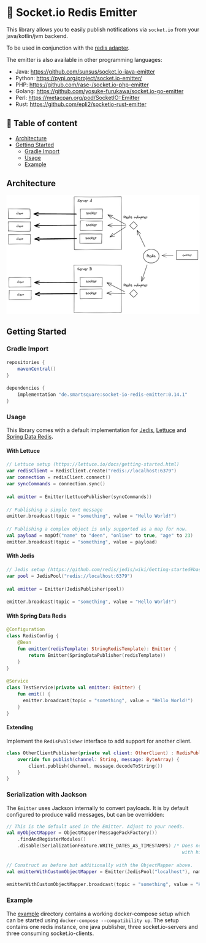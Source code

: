 # :construction: Socket.io Redis Emitter

This library allows you to easily publish notifications via `socket.io` from your java/kotlin/jvm backend.

To be used in conjunction with the [redis adapter](https://socket.io/docs/v4/redis-adapter/).

The emitter is also available in other programming languages:

- Java: https://github.com/sunsus/socket.io-java-emitter
- Python: https://pypi.org/project/socket.io-emitter/
- PHP: https://github.com/rase-/socket.io-php-emitter
- Golang: https://github.com/yosuke-furukawa/socket.io-go-emitter
- Perl: https://metacpan.org/pod/SocketIO::Emitter
- Rust: https://github.com/epli2/socketio-rust-emitter

## :bookmark_tabs: Table of content

- [Architecture](#architecture)
- [Getting Started](#getting-started)
    * [Gradle Import](#gradle-import)
    * [Usage](#usage)
    * [Example](#example)

## Architecture

![](docs/architecture.png)

## Getting Started

### Gradle Import

```groovy
repositories {
    mavenCentral()
}

dependencies {
    implementation "de.smartsquare:socket-io-redis-emitter:0.14.1"
}
```

### Usage

This library comes with a default implementation
for [Jedis](https://github.com/redis/jedis), [Lettuce](https://lettuce.io/)
and [Spring Data Redis](https://spring.io/projects/spring-data-redis/).

#### With Lettuce

```kotlin
// Lettuce setup (https://lettuce.io/docs/getting-started.html)
var redisClient = RedisClient.create("redis://localhost:6379")
var connection = redisClient.connect()
var syncCommands = connection.sync()

val emitter = Emitter(LettucePublisher(syncCommands))

// Publishing a simple text message
emitter.broadcast(topic = "something", value = "Hello World!")

// Publishing a complex object is only supported as a map for now.
val payload = mapOf("name" to "deen", "online" to true, "age" to 23)
emitter.broadcast(topic = "something", value = payload)
```

#### With Jedis

```kotlin
// Jedis setup (https://github.com/redis/jedis/wiki/Getting-started#basic-usage-example)
var pool = JedisPool("redis://localhost:6379")

val emitter = Emitter(JedisPublisher(pool))

emitter.broadcast(topic = "something", value = "Hello World!")
```

#### With Spring Data Redis

```kotlin
@Configuration
class RedisConfig {
    @Bean
    fun emitter(redisTemplate: StringRedisTemplate): Emitter {
        return Emitter(SpringDataPublisher(redisTemplate))
    }
}

@Service
class TestService(private val emitter: Emitter) {
    fun emit() {
      emitter.broadcast(topic = "something", value = "Hello World!")
    }
}
```

#### Extending

Implement the `RedisPublisher` interface to add support for another client.

```kotlin
class OtherClientPublisher(private val client: OtherClient) : RedisPublisher {
    override fun publish(channel: String, message: ByteArray) {
        client.publish(channel, message.decodeToString())
    }
}
```

### Serialization with Jackson

The `Emitter` uses Jackson internally to convert payloads. It is by default configured to produce valid messages, but
can be overridden:

```kotlin
// This is the default used in the Emitter. Adjust to your needs.
val myObjectMapper = ObjectMapper(MessagePackFactory())
    .findAndRegisterModules()
    .disable(SerializationFeature.WRITE_DATES_AS_TIMESTAMPS) /* Does not work without for date times 
                                                                with high precision. */

// Construct as before but additionally with the ObjectMapper above.
val emitterWithCustomObjectMapper = Emitter(JedisPool("localhost"), namespace = "/", objectMapper = myObjectMapper)

emitterWithCustomObjectMapper.broadcast(topic = "something", value = "Hello World!")
```

### Example

The [example](example) directory contains a working docker-compose setup which can be started
using `docker-compose --compatibility up`. The setup contains one redis instance, one java publisher, three
socket.io-servers and three consuming socket.io-clients.
